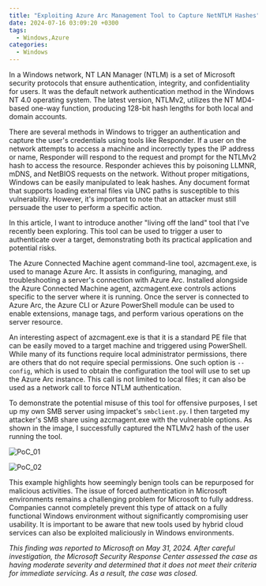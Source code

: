 ```yaml
---
title: "Exploiting Azure Arc Management Tool to Capture NetNTLM Hashes"
date: 2024-07-16 03:09:20 +0300
tags:
  - Windows,Azure
categories:
  - Windows
---
```


In a Windows network, NT LAN Manager (NTLM) is a set of Microsoft security protocols that ensure authentication, integrity, and confidentiality for users. It was the default network authentication method in the Windows NT 4.0 operating system. The latest version, NTLMv2, utilizes the NT MD4-based one-way function, producing 128-bit hash lengths for both local and domain accounts.

There are several methods in Windows to trigger an authentication and capture the user's credentials using tools like Responder. If a user on the network attempts to access a machine and incorrectly types the IP address or name, Responder will respond to the request and prompt for the NTLMv2 hash to access the resource. Responder achieves this by poisoning LLMNR, mDNS, and NetBIOS requests on the network. Without proper mitigations, Windows can be easily manipulated to leak hashes. Any document format that supports loading external files via UNC paths is susceptible to this vulnerability. However, it's important to note that an attacker must still persuade the user to perform a specific action.

In this article, I want to introduce another "living off the land" tool that I've recently been exploring. This tool can be used to trigger a user to authenticate over a target, demonstrating both its practical application and potential risks.

The Azure Connected Machine agent command-line tool, azcmagent.exe, is used to manage Azure Arc. It assists in configuring, managing, and troubleshooting a server's connection with Azure Arc. Installed alongside the Azure Connected Machine agent, azcmagent.exe controls actions specific to the server where it is running. Once the server is connected to Azure Arc, the Azure CLI or Azure PowerShell module can be used to enable extensions, manage tags, and perform various operations on the server resource.

An interesting aspect of azcmagent.exe is that it is a standard PE file that can be easily moved to a target machine and triggered using PowerShell. While many of its functions require local administrator permissions, there are others that do not require special permissions. One such option is `--config`, which is used to obtain the configuration the tool will use to set up the Azure Arc instance. This call is not limited to local files; it can also be used as a network call to force NTLM authentication.

To demonstrate the potential misuse of this tool for offensive purposes, I set up my own SMB server using impacket's `smbclient.py`. I then targeted my attacker's SMB share using azcmagent.exe with the vulnerable options. As shown in the image, I successfully captured the NTLMv2 hash of the user running the tool.

![PoC_01]({{site.baseurl}}/assets/images/azcmagent/PoC_01.png)

![PoC_02]({{site.baseurl}}/assets/images/azcmagent/PoC_02.png)

This example highlights how seemingly benign tools can be repurposed for malicious activities. The issue of forced authentication in Microsoft environments remains a challenging problem for Microsoft to fully address. Companies cannot completely prevent this type of attack on a fully functional Windows environment without significantly compromising user usability. It is important to be aware that new tools used by hybrid cloud services can also be exploited maliciously in Windows environments.

_This finding was reported to Microsoft on May 31, 2024. After careful investigation, the Microsoft Security Response Center assessed the case as having moderate severity and determined that it does not meet their criteria for immediate servicing. As a result, the case was closed._
